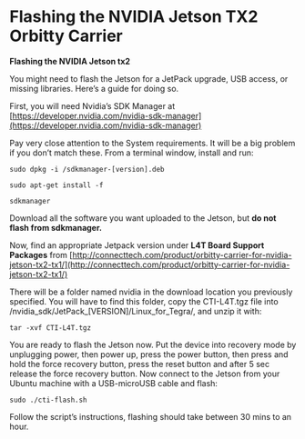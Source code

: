# Flashing the NVIDIA Jetson TX2 Orbitty Carrier

**Flashing the NVIDIA Jetson tx2**

You might need to flash the Jetson for a JetPack upgrade, USB access, or missing libraries. Here’s a guide for doing so.

First, you will need Nvidia’s SDK Manager at [https://developer.nvidia.com/nvidia-sdk-manager](https://developer.nvidia.com/nvidia-sdk-manager)

Pay very close attention to the System requirements. It will be a big problem if you don’t match these. From a terminal window, install and run: 

`sudo dpkg -i /sdkmanager-[version].deb`

`sudo apt-get install -f`

`sdkmanager`

Download all the software you want uploaded to the Jetson, but **do not flash from sdkmanager.**

Now, find an appropriate Jetpack version under **L4T Board Support Packages** from [http://connecttech.com/product/orbitty-carrier-for-nvidia-jetson-tx2-tx1/](http://connecttech.com/product/orbitty-carrier-for-nvidia-jetson-tx2-tx1/)

There will be a folder named nvidia in the download location you previously specified. You will have to find this folder, copy the CTI-L4T.tgz file into /nvidia\_sdk/JetPack\_\[VERSION\]/Linux\_for\_Tegra/, and unzip it with:

`tar -xvf CTI-L4T.tgz`

You are ready to flash the Jetson now. Put the device into recovery mode by unplugging power, then power up, press the power button, then press and hold the force recovery button, press the reset button and after 5 sec release the force recovery button. Now connect to the Jetson from your Ubuntu machine with a USB-microUSB cable and flash:

`sudo ./cti-flash.sh`

Follow the script’s instructions, flashing should take between 30 mins to an hour.


